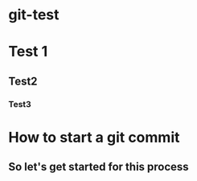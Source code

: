 # git-test

# Test 1

## Test2

### Test3

# How to start a git commit

## So let's get started for this process

